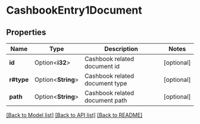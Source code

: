 # CashbookEntry1Document

## Properties

Name | Type | Description | Notes
------------ | ------------- | ------------- | -------------
**id** | Option<**i32**> | Cashbook related document id | [optional]
**r#type** | Option<**String**> | Cashbook related document type | [optional]
**path** | Option<**String**> | Cashbook related document path | [optional]

[[Back to Model list]](../README.md#documentation-for-models) [[Back to API list]](../README.md#documentation-for-api-endpoints) [[Back to README]](../README.md)


